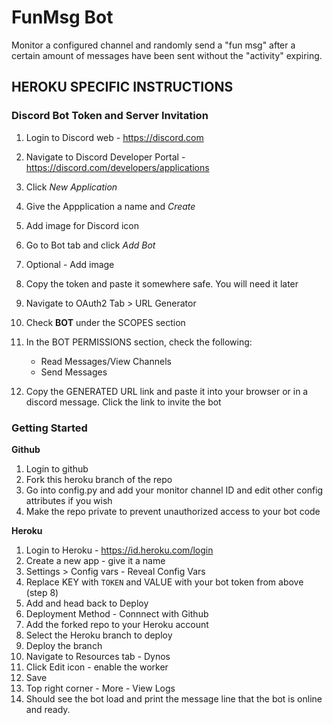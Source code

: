 # FunMsg Bot
Monitor a configured channel and randomly send a "fun msg" after a certain amount of messages have been sent without the "activity" expiring.


## HEROKU SPECIFIC INSTRUCTIONS


### Discord Bot Token and Server Invitation

1. Login to Discord web - https://discord.com
2. Navigate to Discord Developer Portal - https://discord.com/developers/applications
3. Click *New Application*
4. Give the Appplication a name and *Create*
5. Add image for Discord icon
6. Go to Bot tab and click *Add Bot*
7. Optional - Add image
8. Copy the token and paste it somewhere safe. You will need it later
9. Navigate to OAuth2 Tab > URL Generator
10. Check **BOT** under the SCOPES section
11. In the BOT PERMISSIONS section, check the following:
    - Read Messages/View Channels
    - Send Messages

12. Copy the GENERATED URL link and paste it into your browser or in a discord message. Click the link to invite the bot


### Getting Started
**Github**
1. Login to github
2. Fork this heroku branch of the repo
3. Go into config.py and add your monitor channel ID and edit other config attributes if you wish
4. Make the repo private to prevent unauthorized access to your bot code

**Heroku**
1. Login to Heroku - https://id.heroku.com/login
2. Create a new app - give it a name
3. Settings > Config vars - Reveal Config Vars
4. Replace KEY with `TOKEN` and VALUE with your bot token from above (step 8)
5. Add and head back to Deploy
6. Deployment Method - Connnect with Github
7. Add the forked repo to your Heroku account
8. Select the Heroku branch to deploy
9. Deploy the branch
10. Navigate to Resources tab - Dynos
11. Click Edit icon - enable the worker
12. Save
13. Top right corner - More - View Logs
14. Should see the bot load and print the message line that the bot is online and ready.